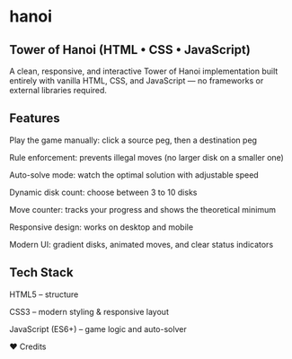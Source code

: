 # hanoi

## Tower of Hanoi (HTML • CSS • JavaScript)
A clean, responsive, and interactive Tower of Hanoi implementation built entirely with vanilla HTML, CSS, and JavaScript — no frameworks or external libraries required.

## Features

Play the game manually: click a source peg, then a destination peg

Rule enforcement: prevents illegal moves (no larger disk on a smaller one)

Auto-solve mode: watch the optimal solution with adjustable speed

Dynamic disk count: choose between 3 to 10 disks

Move counter: tracks your progress and shows the theoretical minimum

Responsive design: works on desktop and mobile

Modern UI: gradient disks, animated moves, and clear status indicators

## Tech Stack

HTML5 – structure

CSS3 – modern styling & responsive layout

JavaScript (ES6+) – game logic and auto-solver

❤️ Credits
